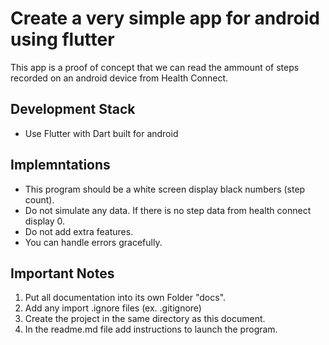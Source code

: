 # Create a very simple app for android using flutter

This app is a proof of concept that we can read the ammount of steps recorded on an android device from Health Connect.

## Development Stack

- Use Flutter with Dart built for android

## Implemntations

- This program should be a white screen display black numbers (step count).
- Do not simulate any data.  If there is no step data from health connect display 0.
- Do not add extra features.
- You can handle errors gracefully.

## Important Notes

1. Put all documentation into its own Folder "docs".
2. Add any import .ignore files (ex. .gitignore)
3. Create the project in the same directory as this document.
4. In the readme.md file add instructions to launch the program.